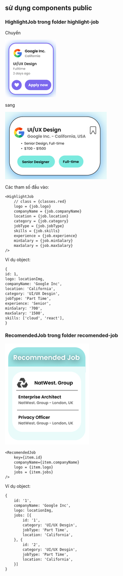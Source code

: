 ## sử dụng components public

### HighlightJob trong folder highlight-job

Chuyển

![img](../asses/readme/pre-highlight-job.png)

sang

![img](../asses/readme/highlight-job.png)

Các tham số đầu vào:

```argument
<HighlightJob
    // class = {classes.red}
    logo = {job.logo}
    companyName = {job.companyName}
    location = {job.location}
    category = {job.category}
    jobType = {job.jobType}
    skills = {job.skills}
    experience = {job.experience}
    minSalary = {job.minSalary}
    maxSalary = {job.maxSalary}
/>
```

Ví dụ object:

```object
{
id: 1,
logo: locationImg,
companyName: 'Google Inc',
location: 'California',
category: 'UI/UX Desgin',
jobType: 'Part Time',
experience: 'Senior',
minSalary: '700',
maxSalary: '1500',
skills: ['cloud', 'react'],
}
```

### RecomendedJob trong folder recomended-job

![img](../asses/readme/recomended-job.png)

```argument
<RecomendedJob 
    key={item.id}
    companyName={item.companyName}
    logo = {item.logo}
    jobs = {item.jobs}
/>
```
Ví dụ object:

```object
{
    id: '1',
    companyName: 'Google Inc',
    logo: locationImg,
    jobs: [{
        id: '1',
        category: 'UI/UX Desgin',
        jobType: 'Part Time',
        location: 'California',
    }, {
        id: '2',
        category: 'UI/UX Desgin',
        jobType: 'Part Time',
        location: 'California',
    }]
}
```


